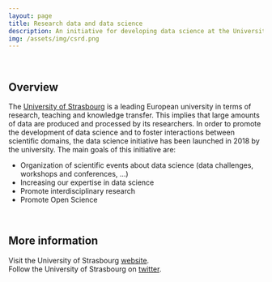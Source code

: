 ```yaml
---
layout: page
title: Research data and data science
description: An initiative for developing data science at the University of Strasbourg.
img: /assets/img/csrd.png
---
```


<br />

## Overview

<p>
The <a href="https://www.unistra.fr" target="_blank">University of Strasbourg</a>
is a leading European university in terms of research, teaching and knowledge
transfer. This implies that large amounts of data are produced and processed
by its researchers. In order to promote the development of data science and to
foster interactions between scientific domains, the data science initiative
has been launched in 2018 by the university. The main goals of this initiative
are:
</p>

<ul>
  <li>
    Organization of scientific events about data science (data challenges,
    workshops and conferences, ...)
  </li>
  <li>
    Increasing our expertise in data science
  </li>
  <li>
    Promote interdisciplinary research
  </li>
  <li>
    Promote Open Science
  </li>
</ul>

<br />

## More information

Visit the University of Strasbourg [website](https://www.unistra.fr). <br />
Follow the University of Strasbourg on [twitter](https://twitter.com/unistra).

